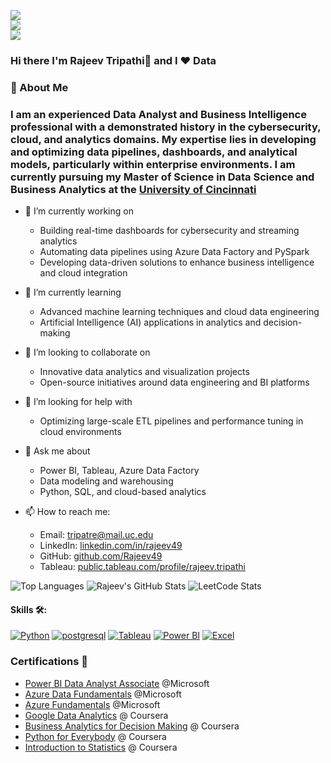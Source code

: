 ![](https://komarev.com/ghpvc/?username=Rajeev49&color=36b812)<br>
![](https://img.shields.io/github/followers/DVNSHX?style=social)<br>
![](https://img.shields.io/github/stars/DVNSHX?style=social)<br>

### Hi there I'm Rajeev Tripathi👋 and I ❤️ Data 
### 🚀 About Me
### I am an experienced Data Analyst and Business Intelligence professional with a demonstrated history in the cybersecurity, cloud, and analytics domains. My expertise lies in developing and optimizing data pipelines, dashboards, and analytical models, particularly within enterprise environments. I am currently pursuing my Master of Science in Data Science and Business Analytics at the  [University of Cincinnati](https://www.uc.edu/) 

- 🔭 I’m currently working on  
  * Building real-time dashboards for cybersecurity and streaming analytics  
  * Automating data pipelines using Azure Data Factory and PySpark  
  * Developing data-driven solutions to enhance business intelligence and cloud integration  

- 🌱 I’m currently learning  
  * Advanced machine learning techniques and cloud data engineering  
  * Artificial Intelligence (AI) applications in analytics and decision-making  

- 👯 I’m looking to collaborate on  
  * Innovative data analytics and visualization projects  
  * Open-source initiatives around data engineering and BI platforms  

- 🤔 I’m looking for help with  
  * Optimizing large-scale ETL pipelines and performance tuning in cloud environments  

- 💬 Ask me about  
  * Power BI, Tableau, Azure Data Factory  
  * Data modeling and warehousing  
  * Python, SQL, and cloud-based analytics  

- 📫 How to reach me:  
  * Email: tripatre@mail.uc.edu  
  * LinkedIn: [linkedin.com/in/rajeev49](https://www.linkedin.com/in/rajeev49)  
  * GitHub: [github.com/Rajeev49](https://github.com/Rajeev49)  
  * Tableau: [public.tableau.com/profile/rajeev.tripathi](https://public.tableau.com/app/profile/rajeev.tripathi)

![Top Languages](https://github-readme-stats.vercel.app/api/top-langs/?username=Rajeev49&layout=compact&theme=dark)
![Rajeev's GitHub Stats](https://github-readme-stats.vercel.app/api?username=Rajeev49&show_icons=true&theme=dark&hide=contribs)
![LeetCode Stats](https://leetcard.jacoblin.cool/Rajeev729?ext=heatmap)


<!--- **Curriculum Vitae**: [cv.pdf](https://github.com/dayyass/dayyass/blob/main/cv.pdf) -->

#### Skills 🛠️:
<a href='' target="_blank"><img alt='Python' src='https://img.shields.io/badge/Python-100000?style=for-the-badge&logo=Python&logoColor=FFFFFF&labelColor=900190&color=900190'/></a>
<a href='' target="_blank"><img alt='postgresql' src='https://img.shields.io/badge/SQL-100000?style=for-the-badge&logo=postgresql&logoColor=FFFFFF&labelColor=DB0063&color=DB0063'/></a>
<a href='' target="_blank"><img alt='Tableau' src='https://img.shields.io/badge/Tableau-100000?style=for-the-badge&logo=Tableau&logoColor=FFFFFF&labelColor=FFE001&color=FFE001'/></a>
<a href='' target="_blank"><img alt='Power BI' src='https://img.shields.io/badge/PowerBI-100000?style=for-the-badge&logo=powerbi&logoColor=FFFFFF&labelColor=0BD77C&color=0BD77C'/></a>
<a href='' target="_blank"><img alt='Excel' src='https://img.shields.io/badge/Excel-100000?style=for-the-badge&logo=microsoft-excel&logoColor=FFFFFF&labelColor=017BED&color=017BED'/></a>





<!--- - [How to start a career in DS](https://youtu.be/_YrX25CpJWs) @ REU Data Science Club -->

### Certifications 📜
- [Power BI Data Analyst Associate](https://learn.microsoft.com/en-us/users/tripathirajeevcognizant-3112/credentials/d5d2f3892b749d0b?ref=https%3A%2F%2Fwww.linkedin.com%2F) @Microsoft
- [Azure Data Fundamentals](https://learn.microsoft.com/en-us/users/tripathirajeevcognizant-3112/credentials/145057fbdbd3904a?ref=https%3A%2F%2Fwww.linkedin.com%2F) @Microsoft
- [Azure Fundamentals](https://www.credly.com/badges/9ad9862e-55de-4f1a-a7e2-8de98e414731) @Microsoft
- [Google Data Analytics](https://coursera.org/share/cef6271e393eea2238670086d8c03237) @ Coursera
- [Business Analytics for Decision Making](https://coursera.org/share/1d2bfc1a47daa8054a34c5189b9e06be) @ Coursera
- [Python for Everybody](https://coursera.org/share/52ebb4853dea03cfbc760dc7d9a581df) @ Coursera
- [Introduction to Statistics](https://coursera.org/share/6982c3d93ca203bc95e88582a2129a3a) @ Coursera
